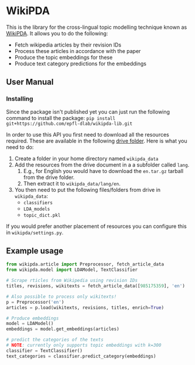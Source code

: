 # WikiPDA
This is the library for the cross-lingual topic modelling technique 
known as [WikiPDA](https://arxiv.org/abs/2009.11207). It allows you 
to do the following:
- Fetch wikipedia articles by their revision IDs
- Process these articles in accordance with the paper
- Produce the topic embeddings for these
- Produce text category predictions for the embeddings

## User Manual
### Installing
Since the package isn't published yet you can just run the following command to install
the package: `pip install git+https://github.com/epfl-dlab/wikipda-lib.git`

In order to use this API you first need to download all the resources
required. These are available in the following 
[drive folder](https://drive.google.com/drive/u/2/folders/1V4Gyx870NWLbPy9d3H1FPDRpzyJ5eVzu).
Here is what you need to do:
1. Create a folder in your home directory named `wikipda_data`
2. Add the resources from the drive document in a a subfolder called `lang`.
    1. E.g., for English you would have to download the `en.tar.gz` tarball from the
drive folder. 
    2. Then extract it to `wikipda_data/lang/en`.
3. You then need to put the following files/folders from drive in `wikipda_data`:
    - `classifiers`
    - `LDA_models`
    - `topic_dict.pkl`
    
If you would prefer another placement of resources you can configure this in 
`wikipda/settings.py`.

## Example usage
```python
from wikipda.article import Preprocessor, fetch_article_data
from wikipda.model import LDAModel, TextClassifier

# Scrape rticles from Wikipedia using revision IDs
titles, revisions, wikitexts = fetch_article_data([985175359], 'en')

# Also possible to process only wikitexts!
p = Preprocessor('en')
articles = p.load(wikitexts, revisions, titles, enrich=True)

# Produce embeddings
model = LDAModel()
embeddings = model.get_embeddings(articles)

# predict the categories of the texts
# NOTE: currently only supports topic embeddings with k=300
classifier = TextClassifier()
text_categories = classifier.predict_category(embeddings)
```
